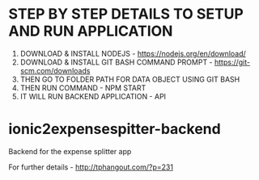 # STEP BY STEP DETAILS TO SETUP AND RUN APPLICATION

1. DOWNLOAD & INSTALL NODEJS - https://nodejs.org/en/download/
2. DOWNLOAD & INSTALL GIT BASH COMMAND PROMPT - https://git-scm.com/downloads
3. THEN GO TO FOLDER PATH FOR DATA OBJECT USING GIT BASH
4. THEN RUN COMMAND - NPM START
5. IT WILL RUN BACKEND APPLICATION - API

# ionic2expensespitter-backend
Backend for the expense splitter app

For further details - http://tphangout.com/?p=231
